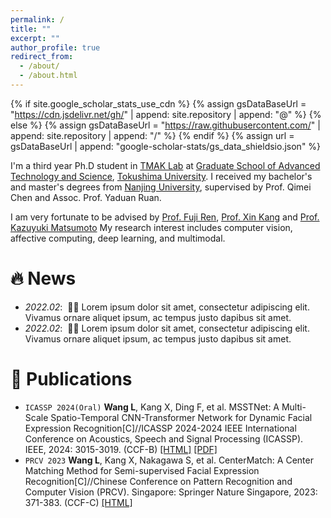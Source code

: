 ```yaml
---
permalink: /
title: ""
excerpt: ""
author_profile: true
redirect_from: 
  - /about/
  - /about.html
---
```


{% if site.google_scholar_stats_use_cdn %}
{% assign gsDataBaseUrl = "https://cdn.jsdelivr.net/gh/" | append: site.repository | append: "@" %}
{% else %}
{% assign gsDataBaseUrl = "https://raw.githubusercontent.com/" | append: site.repository | append: "/" %}
{% endif %}
{% assign url = gsDataBaseUrl | append: "google-scholar-stats/gs_data_shieldsio.json" %}

<span class='anchor' id='about-me'></span>

I'm a third year Ph.D student in [TMAK Lab](https://www-a2.is.tokushima-u.ac.jp/members) at [Graduate School of Advanced Technology and Science](https://www.is.tokushima-u.ac.jp/wp/), [Tokushima University](https://www.tokushima-u.ac.jp/). I received my bachelor's and master's degrees from [Nanjing University](https://www.nju.edu.cn/), supervised by Prof. Qimei Chen and Assoc. Prof. Yaduan Ruan.


I am very fortunate to be advised by [Prof. Fuji Ren](http://pub2.db.tokushima-u.ac.jp/ERD/person/19966/profile-ja.html), [Prof. Xin Kang](http://pub2.db.tokushima-u.ac.jp/ERD/person/292960/profile-ja.html) and [Prof. Kazuyuki Matsumoto](http://pub2.db.tokushima-u.ac.jp/ERD/person/174482/profile-ja.html) My research interest includes computer vision, affective computing, deep learning, and multimodal.




# 🔥 News
- *2022.02*: &nbsp;🎉🎉 Lorem ipsum dolor sit amet, consectetur adipiscing elit. Vivamus ornare aliquet ipsum, ac tempus justo dapibus sit amet. 
- *2022.02*: &nbsp;🎉🎉 Lorem ipsum dolor sit amet, consectetur adipiscing elit. Vivamus ornare aliquet ipsum, ac tempus justo dapibus sit amet. 

# 📝 Publications 
<!--
<div class='paper-box'><div class='paper-box-image'><div><div class="badge">CVPR 2016</div><img src='images/500x300.png' alt="sym" width="100%"></div></div>
<div class='paper-box-text' markdown="1">

[Deep Residual Learning for Image Recognition](https://openaccess.thecvf.com/content_cvpr_2016/papers/He_Deep_Residual_Learning_CVPR_2016_paper.pdf)

**Kaiming He**, Xiangyu Zhang, Shaoqing Ren, Jian Sun

[**Project**](https://scholar.google.com/citations?view_op=view_citation&hl=zh-CN&user=DhtAFkwAAAAJ&citation_for_view=DhtAFkwAAAAJ:ALROH1vI_8AC) <strong><span class='show_paper_citations' data='DhtAFkwAAAAJ:ALROH1vI_8AC'></span></strong>
- Lorem ipsum dolor sit amet, consectetur adipiscing elit. Vivamus ornare aliquet ipsum, ac tempus justo dapibus sit amet. 
</div>
</div>
-->

- ``ICASSP 2024(Oral)`` **Wang L**, Kang X, Ding F, et al. MSSTNet: A Multi-Scale Spatio-Temporal CNN-Transformer Network for Dynamic Facial Expression Recognition[C]//ICASSP 2024-2024 IEEE International Conference on Acoustics, Speech and Signal Processing (ICASSP). IEEE, 2024: 3015-3019. (CCF-B)
[[HTML]](https://doi.org/10.1109/ICASSP48485.2024.10446699) [[PDF]](https://arxiv.org/abs/2404.08433)
- ``PRCV 2023`` **Wang L**, Kang X, Nakagawa S, et al. CenterMatch: A Center Matching Method for Semi-supervised Facial Expression Recognition[C]//Chinese Conference on Pattern Recognition and Computer Vision (PRCV). Singapore: Springer Nature Singapore, 2023: 371-383. (CCF-C)
[[HTML]](https://link.springer.com/chapter/10.1007/978-981-99-8537-1_30)


<!--

# 🎖 Honors and Awards
- *2021.10* Lorem ipsum dolor sit amet, consectetur adipiscing elit. Vivamus ornare aliquet ipsum, ac tempus justo dapibus sit amet. 
- *2021.09* Lorem ipsum dolor sit amet, consectetur adipiscing elit. Vivamus ornare aliquet ipsum, ac tempus justo dapibus sit amet. 

# 📖 Educations
- *2019.06 - 2022.04 (now)*, Lorem ipsum dolor sit amet, consectetur adipiscing elit. Vivamus ornare aliquet ipsum, ac tempus justo dapibus sit amet. 
- *2015.09 - 2019.06*, Lorem ipsum dolor sit amet, consectetur adipiscing elit. Vivamus ornare aliquet ipsum, ac tempus justo dapibus sit amet. 

# 💬 Invited Talks
- *2021.06*, Lorem ipsum dolor sit amet, consectetur adipiscing elit. Vivamus ornare aliquet ipsum, ac tempus justo dapibus sit amet. 
- *2021.03*, Lorem ipsum dolor sit amet, consectetur adipiscing elit. Vivamus ornare aliquet ipsum, ac tempus justo dapibus sit amet.  \| [\[video\]](https://github.com/)

# 💻 Internships
- *2019.05 - 2020.02*, [Lorem](https://github.com/), China.
-->
